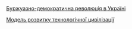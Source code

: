 [Буржуазно-демократична революція в Україні](bourgua-democratic-revoultion-in-ukraine.md)

[Модель розвитку технологічної цивілізації](mdtc/mdtc.md)
